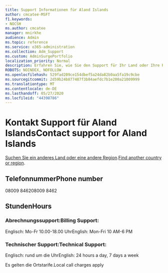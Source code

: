 ```yaml
---
title: Support Informationen für Aland Islands
author: cmcatee-MSFT
f1.keywords:
- NOCSH
ms.author: cmcatee
manager: mnirkhe
audience: Admin
ms.topic: reference
ms.service: o365-administration
ms.collection: Adm_Support
ms.custom: AdminSurgePortfolio
localization_priority: Normal
description: Erfahren Sie, wie Sie den Support für Ihr Land oder Ihre Region kontaktieren.
ROBOTS: NOINDEX, NOFOLLOW
ms.openlocfilehash: 529fad209ce154dbef5a24da82b0aa5fa19c9cbe
ms.sourcegitcommit: 2d59b24b877487f3b84aefdc7b1e200a21009999
ms.translationtype: MT
ms.contentlocale: de-DE
ms.lasthandoff: 05/27/2020
ms.locfileid: "44398786"
---
```

# <a name="contact-support-for-aland-islands"></a><span data-ttu-id="2ef98-103">Kontakt Support für Aland Islands</span><span class="sxs-lookup"><span data-stu-id="2ef98-103">Contact support for Aland Islands</span></span>

<span data-ttu-id="2ef98-104">[Suchen Sie ein anderes Land oder eine andere Region](../contact-support-for-business-products.md).</span><span class="sxs-lookup"><span data-stu-id="2ef98-104">[Find another country or region](../contact-support-for-business-products.md).</span></span>

## <a name="phone-number"></a><span data-ttu-id="2ef98-105">Telefonnummer</span><span class="sxs-lookup"><span data-stu-id="2ef98-105">Phone number</span></span>
<span data-ttu-id="2ef98-106">08009 8462</span><span class="sxs-lookup"><span data-stu-id="2ef98-106">08009 8462</span></span>

## <a name="hours"></a><span data-ttu-id="2ef98-107">Stunden</span><span class="sxs-lookup"><span data-stu-id="2ef98-107">Hours</span></span>
### <a name="billing-support"></a><span data-ttu-id="2ef98-108">Abrechnungssupport:</span><span class="sxs-lookup"><span data-stu-id="2ef98-108">Billing Support:</span></span>

<span data-ttu-id="2ef98-109">Englisch: Mo-Fr 10.00-18.00 Uhr</span><span class="sxs-lookup"><span data-stu-id="2ef98-109">English: Mon-Fri 10 AM-6 PM</span></span>

### <a name="technical-support"></a><span data-ttu-id="2ef98-110">Technischer Support:</span><span class="sxs-lookup"><span data-stu-id="2ef98-110">Technical Support:</span></span>

<span data-ttu-id="2ef98-111">Englisch: rund um die Uhr</span><span class="sxs-lookup"><span data-stu-id="2ef98-111">English: 24 hours a day, 7 days a week</span></span>

<span data-ttu-id="2ef98-112">Es gelten die Ortstarife.</span><span class="sxs-lookup"><span data-stu-id="2ef98-112">Local call charges apply</span></span>
